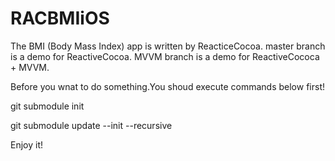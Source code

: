 RACBMIiOS
=========
The BMI (Body Mass Index) app is written by ReacticeCocoa.
master branch is a demo for ReactiveCocoa.
MVVM branch is a demo for ReactiveCococa + MVVM.

Before you wnat to do something.You shoud execute commands below first!

git submodule init

git submodule update --init --recursive

Enjoy it!
